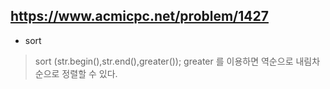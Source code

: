 https://www.acmicpc.net/problem/1427
---
* sort
> sort (str.begin(),str.end(),greater<char>());
> greater 를 이용하면 역순으로 내림차순으로 정렬할 수 있다.
